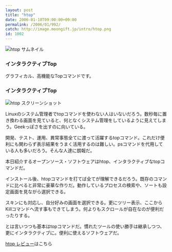 ```yaml
---
layout: post
title: "htop"
date: 2006-01-10T09:00:00+09:00
permalink: /2006/01/992/
catch: http://image.moongift.jp/intro/htop.png
id: 1002
---
```

 ![htop サムネイル](http://image.moongift.jp/intro/htop.t.png "htop サムネイル")
  

### インタラクティブTop
  
グラフィカル、高機能なTopコマンドです。  
<!--more-->  

### インタラクティブTop
  

![htop スクリーンショット](http://image.moongift.jp/intro/htop.png "htop スクリーンショット")

  

Linuxのシステム管理者でtopコマンドを使わない人はいないだろう。数秒毎に置き換わる画面を見ていると、何となくシステム管理をしているように見えてしまう。Geekっぽさを出すのに向いている。

  

開発、テスト、運用、異常事態全てに渡って活躍するtopコマンド。これだけ便利にも関わらず表示結果をうまく活用するのは難しい。psコマンドを代用している人も多いだろう。そんな人達に朗報だ。

  

本日紹介するオープンソース・ソフトウェアはhtop、インタラクティブなtopコマンドだ。

  

インストール後、htopコマンドを打てば全てが理解できるだろう。既存のコマンドに比べると非常に豪華な作りだ。動作しているプロセスの検索や、ソートも設定画面を見ながら選択できる。

  

スキンにも対応し、自分好みの画面を選択できる。更にツリー表示、ここからKillコマンドへ流す事もできてしまう。何よりもスクロールが自在なのが便利だったりする。

  

とは言いつつも基本はtopコマンドだ。慣れたツールの使い勝手は継承しつつ、更にインタラクティブに。便利に使えるソフトウェアだ。

  

[htop レビュー](http://oss.moongift.jp/review/i-993.html)はこちら

